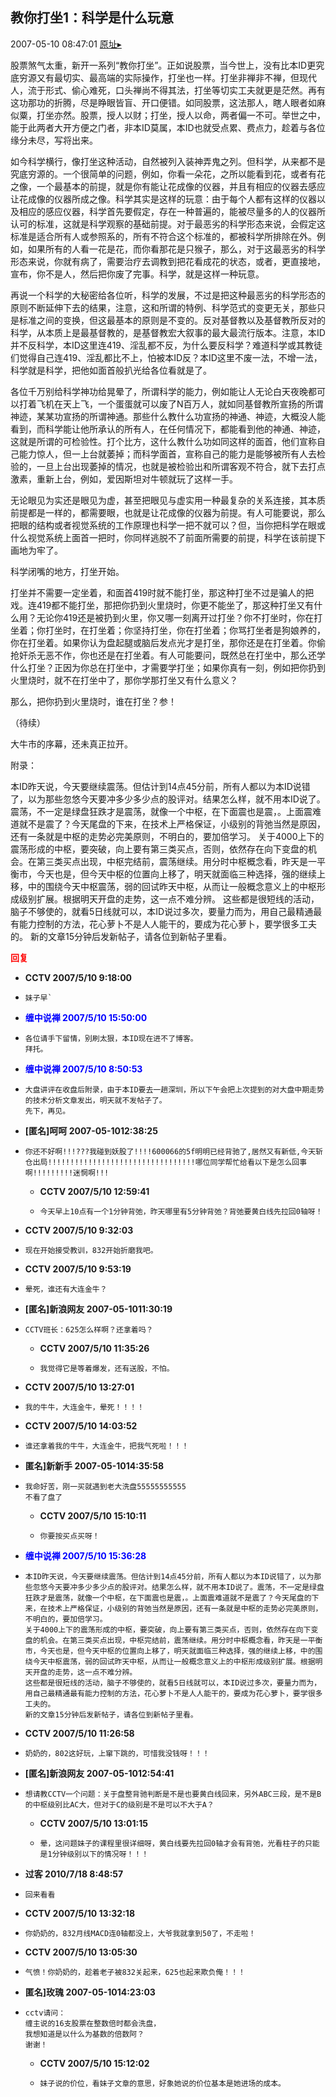 ## 教你打坐1：科学是什么玩意
2007-05-10 08:47:01
[原址▸](http://www.fxgan.com/chan_time/2007_01_06/494.htm)



 股票煞气太重，新开一系列“教你打坐”。正如说股票，当今世上，没有比本ID更究底穷源又有最切实、最高端的实际操作，打坐也一样。打坐非禅非不禅，但现代人，流于形式、偷心难死，口头禅尚不得其法，打坐等切实工夫就更是茫然。再有这功那功的折腾，尽是睁眼皆盲、开口便错。如同股票，这法那人，瞎人眼者如麻似粟，打坐亦然。股票，授人以财；打坐，授人以命，两者偏一不可。举世之中，能于此两者大开方便之门者，非本ID莫属，本ID也就受点累、费点力，趁着与各位缘分未尽，写将出来。
 
 如今科学横行，像打坐这种活动，自然被列入装神弄鬼之列。但科学，从来都不是究底穷源的。一个很简单的问题，例如，你看一朵花，之所以能看到花，或者有花之像，一个最基本的前提，就是你有能让花成像的仪器，并且有相应的仪器去感应让花成像的仪器所成之像。科学其实是这样的玩意：由于每个人都有这样的仪器以及相应的感应仪器，科学首先要假定，存在一种普遍的，能被尽量多的人的仪器所认可的标准，这就是科学观察的基础前提。对于最恶劣的科学形态来说，会假定这标准是适合所有人或参照系的，所有不符合这个标准的，都被科学所排除在外。例如，如果所有的人看一花是花，而你看那花是只猴子，那么，对于这最恶劣的科学形态来说，你就有病了，需要治疗去调教到把花看成花的状态，或者，更直接地，宣布，你不是人，然后把你废了完事。科学，就是这样一种玩意。
 
 再说一个科学的大秘密给各位听，科学的发展，不过是把这种最恶劣的科学形态的原则不断延伸下去的结果，注意，这和所谓的特例、科学范式的变更无关，那些只是标准之间的变换，但这最基本的原则是不变的。反对基督教以及基督教所反对的科学，从本质上是最基督教的，是基督教宏大叙事的最大最流行版本。注意，本ID并不反科学，本ID这里连419、淫乱都不反，为什么要反科学？难道科学或其教徒们觉得自己连419、淫乱都比不上，怕被本ID反？本ID这里不废一法，不增一法，科学就是科学，把他如面首般扒光给各位看就是了。
 
 各位千万别给科学神功给晃晕了，所谓科学的能力，例如能让人无论白天夜晚都可以打着飞机在天上飞，一个蛋蛋就可以废了N百万人，就如同基督教所宣扬的所谓神迹，某某功宣扬的所谓神通。那些什么教什么功宣扬的神通、神迹，大概没人能看到，而科学能让他所承认的所有人，在任何情况下，都能看到他的神通、神迹，这就是所谓的可检验性。打个比方，这什么教什么功如同这样的面首，他们宣称自己能力惊人，但一上台就萎掉；而科学面首，宣称自己的能力是能够被所有人去检验的，一旦上台出现萎掉的情况，也就是被检验出和所谓客观不符合，就下去打点激素，重新上台，例如，爱因斯坦对牛顿就玩了这样一手。
 
 无论眼见为实还是眼见为虚，甚至把眼见与虚实用一种最复杂的关系连接，其本质前提都是一样的，都需要眼，也就是让花成像的仪器为前提。有人可能要说，那么把眼的结构或者视觉系统的工作原理也科学一把不就可以？但，当你把科学在眼或什么视觉系统上面首一把时，你同样逃脱不了前面所需要的前提，科学在该前提下画地为牢了。
 
 科学闭嘴的地方，打坐开始。
 
 打坐并不需要一定坐着，和面首419时就不能打坐，那这种打坐不过是骗人的把戏。连419都不能打坐，那把你扔到火里烧时，你更不能坐了，那这种打坐又有什么用？无论你419还是被扔到火里，你又哪一刻离开过打坐？你不打坐时，你在打坐着；你打坐时，在打坐着；你坚持打坐，你在打坐着；你骂打坐者是狗娘养的，你在打坐着。如果你认为盘起腿或脑后发点光才是打坐，那你还是在打坐着。你偷抢奸杀无恶不作，你也还是在打坐着。有人可能要问，既然总在打坐中，那么还学什么打坐？正因为你总在打坐中，才需要学打坐；如果你真有一刻，例如把你扔到火里烧时，就不在打坐中了，那你学那打坐又有什么意义？
 
 那么，把你扔到火里烧时，谁在打坐？参！
 
 （待续）
 
 大牛市的序幕，还未真正拉开。
 
 附录：
 
 
  本ID昨天说，今天要继续震荡。但估计到14点45分前，所有人都以为本ID说错了，以为那些忽悠今天要冲多少多少点的股评对。结果怎么样，就不用本ID说了。震荡，不一定是绿盘狂跌才是震荡，就像一个中枢，在下面震也是震，。上面震难道就不是震了？今天尾盘的下来，在技术上严格保证，小级别的背弛当然是原因，还有一条就是中枢的走势必完美原则，不明白的，要加倍学习。
     关于4000上下的震荡形成的中枢，要突破，向上要有第三类买点，否则，依然存在向下变盘的机会。在第三类买点出现，中枢完结前，震荡继续。用分时中枢概念看，昨天是一平衡市，今天也是，但今天中枢的位置向上移了，明天就面临三种选择，强的继续上移，中的围绕今天中枢震荡，弱的回试昨天中枢，从而让一般概念意义上的中枢形成级别扩展。根据明天开盘的走势，这一点不难分辨。
     这些都是很短线的活动，脑子不够使的，就看5日线就可以，本ID说过多次，要量力而为，用自己最精通最有能力控制的方法，花心萝卜不是人人能干的，要成为花心萝卜，要学很多工夫的。
     新的文章15分钟后发新帖子，请各位到新帖子里看。
 





<font color='red'>**回复**</font>


- **CCTV 2007/5/10 9:18:00**
- ```
  妹子早`
  ```
- <font color='blue'>**缠中说禅 2007/5/10 15:50:00**</font>
- ```
  各位请手下留情，别刷太狠，本ID现在进不了博客。
  拜托。
  ```
- <font color='blue'>**缠中说禅 2007/5/10 8:50:53**</font>
- ```
  大盘讲评在收盘后附录，由于本ID要去一趟深圳，所以下午会把上次提到的对大盘中期走势的技术分析文章发出，明天就不发帖子了。
  先下，再见。
  ```
- **[匿名]呵呵 2007-05-1012:38:25**
- ```
  你还不好啊!!!???我碰到妖股了!!!!600066的5f明明已经背驰了,居然又有新低,今天斩仓出局!!!!!!!!!!!!!!!!!!!!!!!!!!!!!!!!!哪位同学帮忙给看以下是怎么回事啊!!!!!!!!!迷惘啊!!!
  ```
   - **CCTV 2007/5/10 12:59:41**
   - ```
     今天早上10点有一个1分钟背弛，昨天哪里有5分钟背弛？背弛要黄白线先拉回0轴呀！
     ```
- **CCTV 2007/5/10 9:32:03**
- ```
  现在开始接受教训，832开始折磨我吧。
  ```
- **CCTV 2007/5/10 9:53:19**
- ```
  晕死，谁还有大连金牛？
  ```
- **[匿名]新浪网友 2007-05-1011:30:19**
- ```
  CCTV班长：625怎么样啊？还拿着吗？
  ```
   - **CCTV 2007/5/10 11:35:26**
   - ```
     我觉得它是等着爆发，还有送股，不怕。
     ```
- **CCTV 2007/5/10 13:27:01**
- ```
  我的牛牛，大连金牛，晕死！！！！
  ```
- **CCTV 2007/5/10 14:03:52**
- ```
  谁还拿着我的牛牛，大连金牛，把我气死啦！！！
  ```
- **匿名]新新手 2007-05-1014:35:58**
- ```
  我命好苦，刚一买就遇到老大洗盘55555555555
  不看了盘了
  ```
   - **CCTV 2007/5/10 15:10:11**
   - ```
     你要按买点买呀！
     ```
- <font color='blue'>**缠中说禅 2007/5/10 15:36:28**</font>
- ```
  本ID昨天说，今天要继续震荡。但估计到14点45分前，所有人都以为本ID说错了，以为那些忽悠今天要冲多少多少点的股评对。结果怎么样，就不用本ID说了。震荡，不一定是绿盘狂跌才是震荡，就像一个中枢，在下面震也是震，。上面震难道就不是震了？今天尾盘的下来，在技术上严格保证，小级别的背弛当然是原因，还有一条就是中枢的走势必完美原则，不明白的，要加倍学习。
  关于4000上下的震荡形成的中枢，要突破，向上要有第三类买点，否则，依然存在向下变盘的机会。在第三类买点出现，中枢完结前，震荡继续。用分时中枢概念看，昨天是一平衡市，今天也是，但今天中枢的位置向上移了，明天就面临三种选择，强的继续上移，中的围绕今天中枢震荡，弱的回试昨天中枢，从而让一般概念意义上的中枢形成级别扩展。根据明天开盘的走势，这一点不难分辨。
  这些都是很短线的活动，脑子不够使的，就看5日线就可以，本ID说过多次，要量力而为，用自己最精通最有能力控制的方法，花心萝卜不是人人能干的，要成为花心萝卜，要学很多工夫的。
  新的文章15分钟后发新帖子，请各位到新帖子里看。
  ```
- **CCTV 2007/5/10 11:26:58**
- ```
  奶奶的，802这好玩，上窜下跳的，可惜我没钱呀！！！
  ```
- **[匿名]新浪网友 2007-05-1012:54:41**
- ```
  想请教CCTV一个问题：关于盘整背驰判断是不是也要黄白线回来，另外ABC三段，是不是B的中枢级别比AC大，但对于C的级别是不是可以不大于A？
  ```
   - **CCTV 2007/5/10 13:01:15**
   - ```
     晕，这问题妹子的课程里很详细呀，黄白线要先拉回0轴才会有背弛，光看柱子的只能是1分钟级别以下的情况呀！！！
     ```
- **过客 2010/7/18 8:48:57**
- ```
  回来看看
  ```
- **CCTV 2007/5/10 13:32:18**
- ```
  你奶奶的，832月线MACD连0轴都没上，大爷我就拿到50了，不走啦！
  ```
- **CCTV 2007/5/10 13:05:30**
- ```
  气愤！你奶奶的，趁着老子被832关起来，625也起来欺负俺！！！
  ```
- **匿名]玫瑰 2007-05-1014:23:03**
- ```
  cctv请问：
  缠主说的16支股票在整数倍时都会洗盘，
  我想知道是以什么为基数的倍数阿？
  谢谢！
  ```
   - **CCTV 2007/5/10 15:12:02**
   - ```
     妹子说的价位，看妹子文章的意思，好象她说的价位基本是她进场的成本。
     ```
